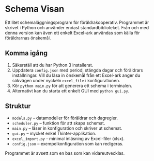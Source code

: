 # Schema Visan

Ett litet schemaläggningsprogram för föräldrakooperativ. Programmet är
skrivet i Python och använder endast standardbiblioteket. Från och med
denna version kan även ett enkelt Excel-ark användas som källa för
föräldrarnas önskemål.

## Komma igång

1. Säkerställ att du har Python 3 installerat.
2. Uppdatera `config.json` med period, stängda dagar och föräldrars
   inställningar. Vill du läsa in önskemål från ett Excel-ark anger du
   sökvägen under nyckeln `excel_file` i konfigurationen.
3. Kör `python main.py` för att generera ett schema i terminalen.
4. Alternativt kan du starta ett enkelt GUI med `python gui.py`.

## Struktur

- `models.py` – datamodeller för föräldrar och dagregler.
- `scheduler.py` – funktion för att skapa schemat.
- `main.py` – läser in konfiguration och skriver ut schemat.
- `gui.py` – mycket enkel Tkinter-applikation.
- `excel_import.py` – minimal inläsning av Excel-filer (xlsx).
- `config.json` – exempelkonfiguration som kan redigeras.

Programmet är avsett som en bas som kan vidareutvecklas.
